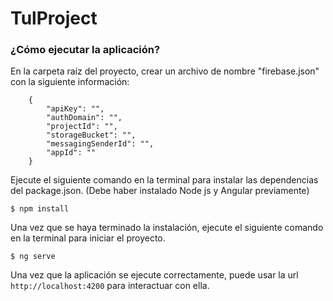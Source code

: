 # TulProject

### ¿Cómo ejecutar la aplicación?

En la carpeta raíz del proyecto, crear un archivo de nombre "firebase.json" con la siguiente información:

```
    {
        "apiKey": "",
        "authDomain": "",
        "projectId": "",
        "storageBucket": "",
        "messagingSenderId": "",
        "appId": ""
    }
```

Ejecute el siguiente comando en la terminal para instalar las dependencias del package.json. (Debe haber instalado Node js y Angular previamente)

```
$ npm install
```

Una vez que se haya terminado la instalación, ejecute el siguiente comando en la terminal para iniciar el proyecto.

```
$ ng serve
```

Una vez que la aplicación se ejecute correctamente, puede usar la url `http://localhost:4200` para interactuar con ella.
